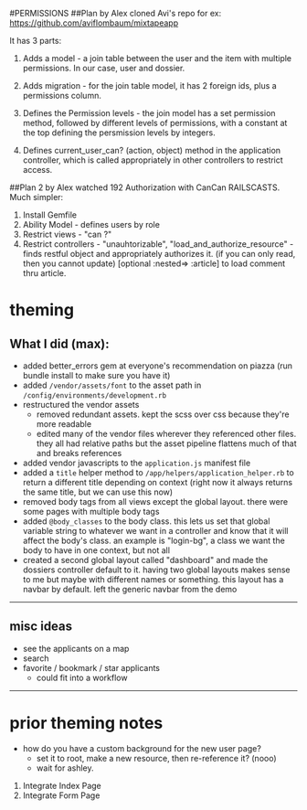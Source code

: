#PERMISSIONS
##Plan by Alex
cloned Avi's repo for ex: https://github.com/aviflombaum/mixtapeapp

It has 3 parts:
1. Adds a model - a join table between the user and the item with multiple permissions. In our case, user and dossier.

2. Adds migration - for the join table model, it has 2 foreign ids, plus a permissions column.

3. Defines the Permission levels - the join model has a set permission method, followed by different levels of permissions, with a constant at the top defining the persmission levels by integers.

4. Defines current_user_can? (action, object) method in the application controller, which is called appropriately in other controllers to restrict access.

##Plan 2 by Alex
watched 192 Authorization with CanCan RAILSCASTS. Much simpler:

1. Install Gemfile
2. Ability Model - defines users by role
3. Restrict views - "can ?"
4. Restrict controllers - "unauhtorizable", "load_and_authorize_resource" - finds restful object and appropriately authorizes it. (if you can only read, then you cannot update) [optional :nested=> :article] to load comment thru article. 




# theming

## What I did (max):

- added better_errors gem at everyone's recommendation on piazza (run bundle install to make sure you have it)
- added `/vendor/assets/font` to the asset path in `/config/environments/development.rb`
- restructured the vendor assets
    - removed redundant assets. kept the scss over css because they're more readable
    - edited many of the vendor files wherever they referenced other files. they all had relative paths but the asset pipeline flattens much of that and breaks references
- added vendor javascripts to the `application.js` manifest file
- added a `title` helper method to `/app/helpers/application_helper.rb` to return a different title depending on context (right now it always returns the same title, but we can use this now)
- removed body tags from all views except the global layout. there were some pages with multiple body tags
- added `@body_classes` to the body class. this lets us set that global variable string to whatever we want in a controller and know that it will affect the body's class. an example is "login-bg", a class we want the body to have in one context, but not all
- created a second global layout called "dashboard" and made the dossiers controller default to it. having two global layouts makes sense to me but maybe with different names or something. this layout has a navbar by default. left the generic navbar from the demo

* * *

## misc ideas

- see the applicants on a map
- search
- favorite / bookmark / star applicants
    - could fit into a workflow

* * *

# prior theming notes

- how do you have a custom background for the new user page?
    - set it to root, make a new resource, then re-reference it? (nooo)
    - wait for ashley.

1. Integrate Index Page
2. Integrate Form Page